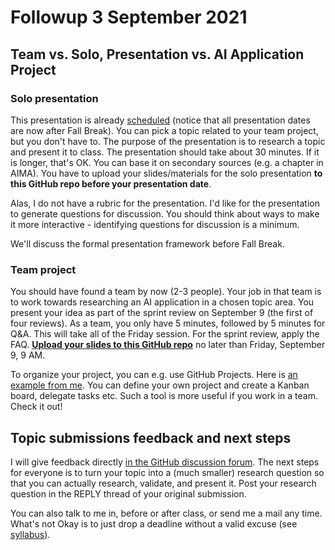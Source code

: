 
# Followup 3 September 2021


## Team vs. Solo, Presentation vs. AI Application Project


### Solo presentation

This presentation is already [scheduled](https://github.com/birkenkrahe/ai482/blob/main/schedule.md) (notice that all
presentation dates are now after Fall Break). You can pick a
topic related to your team project, but you don't have to. The
purpose of the presentation is to research a topic and present it
to class. The presentation should take about 30 minutes. If it is
longer, that's OK. You can base it on secondary sources (e.g. a
chapter in AIMA). You have to upload your slides/materials for
the solo presentation **to this GitHub repo before your
presentation date**.

Alas, I do not have a rubric for the presentation. I'd like for
the presentation to generate questions for discussion. You should
think about ways to make it more interactive - identifying
questions for discussion is a minimum.

We'll discuss the formal presentation framework before Fall
Break.


### Team project

You should have found a team by now (2-3 people). Your job in
that team is to work towards researching an AI application in a
chosen topic area. You present your idea as part of the sprint
review on September 9 (the first of four reviews). As a team, you
only have 5 minutes, followed by 5 minutes for Q&A. This will
take all of the Friday session. For the sprint review, apply the
FAQ. **[Upload your slides to this GitHub repo](https://github.com/birkenkrahe/ai482/tree/main/3_ai_projects/1_sprint_review)** no later than
Friday, September 9, 9 AM.

To organize your project, you can e.g. use GitHub Projects. Here
is [an example from me](https://github.com/birkenkrahe/ai482/projects/1). You can define your own project and create
a Kanban board, delegate tasks etc. Such a tool is more useful if
you work in a team. Check it out!


## Topic submissions feedback and next steps

I will give feedback directly [in the GitHub discussion forum](https://github.com/birkenkrahe/ai482/discussions/4). The
next steps for everyone is to turn your topic into a (much
smaller) research question so that you can actually research,
validate, and present it. Post your research question in the REPLY
thread of your original submission.

You can also talk to me in, before or after class, or send me a
mail any time. What's not Okay is to just drop a deadline without
a valid excuse (see [syllabus](https://github.com/birkenkrahe/ai482/blob/main/syllabus.md#assignments-and-honor-code)).


